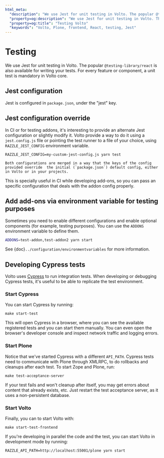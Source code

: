 ```yaml
---
html_meta:
  "description": "We use Jest for unit testing in Volto. The popular @testing-library/react is also available for writing your tests. For every feature or component, a unit test is mandatory in Volto core."
  "property=og:description": "We use Jest for unit testing in Volto. The popular @testing-library/react is also available for writing your tests. For every feature or component, a unit test is mandatory in Volto core."
  "property=og:title": "Testing Volto"
  "keywords": "Volto, Plone, frontend, React, testing, Jest"
---
```


# Testing

We use Jest for unit testing in Volto. The popular `@testing-library/react` is also
available for writing your tests. For every feature or component, a unit test is
mandatory in Volto core.

## Jest configuration

Jest is configured in `package.json`, under the "jest" key.

## Jest configuration override

In CI or for testing addons, it's interesting to provide an alternate Jest configuration
or slightly modify it. Volto provide a way to do it using a `jest.config.js` file or
pointing the test runner to a file of your choice, using `RAZZLE_JEST_CONFIG`
environment variable.

```shell
RAZZLE_JEST_CONFIG=my-custom-jest-config.js yarn test
```

```{note}
Both configurations are merged in a way that the keys of the config provided override  the initial (`package.json`) default config, either in Volto or in your projects.
```

This is specially useful in CI while developing add-ons, so you can pass an specific configuration that deals with the addon config properly.

## Add add-ons via environment variable for testing purposes

Sometimes you need to enable different configurations and enable optional components (for example, testing purposes).
You can use the `ADDONS` environment variable to define them.

```bash
ADDONS=test-addon,test-addon2 yarn start
```

 See {doc}`../configuration/environmentvariables` for more information.

## Developing Cypress tests

Volto uses [Cypress](https://www.cypress.io) to run integration tests. When
developing or debugging Cypress tests, it's useful to be able to replicate the
test environment.

### Start Cypress

You can start Cypress by running:

```shell
make start-test
```

This will open Cypress in a browser, where you can see the available registered
tests and you can start them manually. You can even open the browser's
developer console and inspect network traffic and logging errors.

### Start Plone

Notice that we've started Cypress with a different `API_PATH`. Cypress tests
need to communicate with Plone through XMLRPC, to do rollbacks and cleanups
after each test. To start Zope and Plone, run:

```shell
make test-acceptance-server
```

If your test fails and won't cleanup after itself, you may get errors about
content that already exists, etc. Just restart the test acceptance server, as
it uses a non-persistent database.

### Start Volto

Finally, you can to start Volto with:

```shell
make start-test-frontend
```

If you're developing in parallel the code and the test, you can start Volto in
development mode by running:

```shell
RAZZLE_API_PATH=http://localhost:55001/plone yarn start
```
